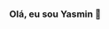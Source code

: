 ### Olá, eu sou Yasmin 👋

<!--
**mymrtt/mymrtt** is a ✨ _special_ ✨ repository because its `README.md` (this file) appears on your GitHub profile.

Here are some ideas to get you started:

- 🔭 Atualmente estou trabalhando na @1STi;
- 🌱 No momento, estou explodando o Gatsby e o GraphCMS;
- 👯 Estou disponível para colaborar você em qualquer projeto que me permita aprender coisas novas. Me chama! :);
- 📫 Você pode me encontrar em qualquer lugar da internet usando @mymrtt;
- ⚡ Fun fact: Sou facilmente convencida caso você me ofereça pizza.
-->
